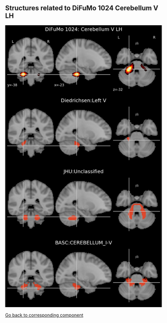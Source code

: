 


## Structures related to DiFuMo 1024 Cerebellum V LH

![64](64.jpg "Structures related to DiFuMo 1024 Cerebellum V LH")

[Go back to corresponding component](https://parietal-inria.github.io/DiFuMo/1024/html/64.html)